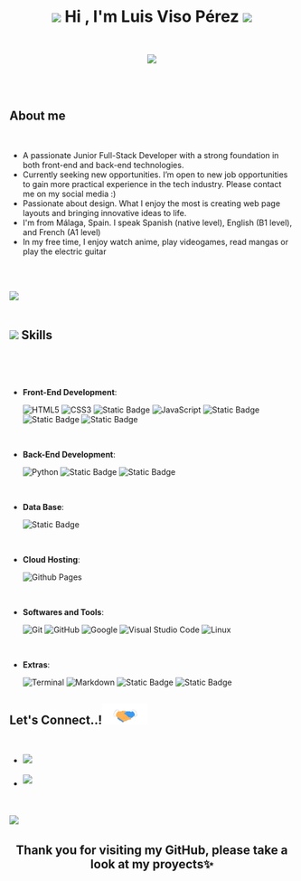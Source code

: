 <h1 align="center"><img src="https://user-images.githubusercontent.com/74038190/216654112-f34391b7-72e0-4053-8849-30dcaeaa1aaa.gif" width="60" /> <b>Hi , I'm Luis Viso Pérez </b><img src="https://user-images.githubusercontent.com/74038190/216649417-9acc58df-9186-4132-ad43-819a57babb67.gif" width="60" /></h1>
<br>
<!--  -->
<p align="center">
  <img src="https://github.com/Anmol-Baranwal/Cool-GIFs-For-GitHub/assets/74038190/de30015f-dc5f-4ecf-a49b-ccd2b89776e4" width="500">
<br><br>
</p>


<br>



	
##  About me

<br>

- A passionate Junior Full-Stack Developer with a strong foundation in both front-end and back-end technologies.
- Currently seeking new opportunities. I’m open to new job opportunities to gain more practical experience in the tech industry. Please contact me on my social media :)
- Passionate about design. What I enjoy the most is creating web page layouts and bringing innovative ideas to life.
- I'm from Málaga, Spain. I speak Spanish (native level), English (B1 level), and French (A1 level)
- In my free time, I enjoy watch anime, play videogames, read mangas or play the electric guitar

<br><br>

<img src="https://user-images.githubusercontent.com/73097560/115834477-dbab4500-a447-11eb-908a-139a6edaec5c.gif"><br><br>

## <img src="https://media2.giphy.com/media/QssGEmpkyEOhBCb7e1/giphy.gif?cid=ecf05e47a0n3gi1bfqntqmob8g9aid1oyj2wr3ds3mg700bl&rid=giphy.gif" width ="25"><b> Skills</b>
<br>

<p align="center">

<br>   
    
- **Front-End Development**:

   ![HTML5](https://img.shields.io/badge/HTML5%20-%23E34F26.svg?style=for-the-badge&logo=html5&logoColor=white)
   ![CSS3](https://img.shields.io/badge/CSS%20-%231572B6.svg?style=for-the-badge&logo=css3&logoColor=white)
  ![Static Badge](https://img.shields.io/badge/Sass-%23D913D6?style=for-the-badge&logo=sass&logoColor=white)
   ![JavaScript](https://img.shields.io/badge/JavaScript%20-%23F7DF1E.svg?style=for-the-badge&logo=javascript&logoColor=black)
  ![Static Badge](https://img.shields.io/badge/Typescript-%23249BE3?style=for-the-badge&logo=typescript&logoColor=white&logoSize=90px)
  ![Static Badge](https://img.shields.io/badge/Astro-%23B700E3?style=for-the-badge&logo=astro&logoColor=white)
  ![Static Badge](https://img.shields.io/badge/React-%2305CFCF?style=for-the-badge&logo=react&logoColor=white)

  <br>

- **Back-End Development**:
  
  ![Python](https://img.shields.io/badge/Python%20-%2314354C.svg?style=for-the-badge&logo=python&logoColor=white)
  ![Static Badge](https://img.shields.io/badge/Django-%23BB9F01?style=for-the-badge&logo=django&logoColor=white)
  ![Static Badge](https://img.shields.io/badge/Node.js-%2307A51C?style=for-the-badge&logo=node.js&logoColor=white)

<br>

- **Data Base**:

  ![Static Badge](https://img.shields.io/badge/SQL-%23BC6406?style=for-the-badge&logo=MYSQL&logoColor=white)

<br>

- **Cloud Hosting**:

    ![Github Pages](https://img.shields.io/badge/GitHub%20Pages-%23327FC7.svg?style=for-the-badge&logo=github&logoColor=white)
    
<br>

- **Softwares and Tools**:

    ![Git](https://img.shields.io/badge/git-%23F05033.svg?style=for-the-badge&logo=git&logoColor=white)
    ![GitHub](https://img.shields.io/badge/github-%23121011.svg?style=for-the-badge&logo=github&logoColor=white)
    ![Google](https://img.shields.io/badge/google-%234285F4.svg?style=for-the-badge&logo=google&logoColor=white)
    ![Visual Studio Code](https://img.shields.io/badge/Visual%20Studio%20Code-0078d7.svg?style=for-the-badge&logo=visual-studio-code&logoColor=white)
    ![Linux](https://img.shields.io/badge/Linux-FCC624?style=for-the-badge&logo=linux&logoColor=black) 

<br>

- **Extras**:

    ![Terminal](https://img.shields.io/badge/Terminal-%23054020?style=for-the-badge&logo=gnu-bash&logoColor=white)
    ![Markdown](https://img.shields.io/badge/markdown-%23000000.svg?style=for-the-badge&logo=markdown&logoColor=white)
    ![Static Badge](https://img.shields.io/badge/Figma-%23BF30A3?style=for-the-badge&logo=figma&logoColor=white)
    ![Static Badge](https://img.shields.io/badge/Vite-%23EEDC00?style=for-the-badge&logo=vite&logoColor=white)




</p>



## <b> Let's Connect..!</b><img src="https://github.com/0xAbdulKhalid/0xAbdulKhalid/raw/main/assets/mdImages/handshake.gif" width ="80">
<br>
<div align='left'>

<ul>

<li>
<a href="https://www.linkedin.com/in/luis-alberto-viso-perez-2a9273311/" target="_blank">
<img src="https://img.shields.io/badge/Linkedin%3A%20Luis%20Alberto%20Viso%20Perez-%2303F5EA?style=for-the-badge&logo=linkedin&logoColor=white)"/>
</a>
</li>

<br>

<li>
<a href="mailto:lalbertohab@gmail.com" target="_blank">
<img src="https://img.shields.io/badge/gmail:  Luis Alberto Viso Perez-%23EA4335.svg?style=for-the-badge&logo=gmail&logoColor=white" t=mail style="margin-bottom: 5px;" />
</a>
</li>
</ul>
<br>
</div>

<br>
<img src="https://user-images.githubusercontent.com/73097560/115834477-dbab4500-a447-11eb-908a-139a6edaec5c.gif">
<br>


<div align='center'>

## <b>Thank you for visiting my GitHub, please take a look at my proyects✨</b>

</div>
